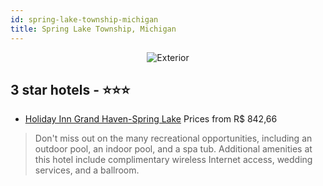 ```yaml
---
id: spring-lake-township-michigan
title: Spring Lake Township, Michigan
---
```


<center><img src="https://i.travelapi.com/hotels/1000000/20000/18400/18400/6e11a587_z.jpg" alt="Exterior" /></center>


##  3 star hotels - ⭐️⭐️⭐️

-    [Holiday Inn Grand Haven-Spring Lake](https://us.hurb.com/hotels/spring-lake-township/holiday-inn-grand-haven-spring-lake-JNP-JP086854?cmp=18055) Prices from R$ 842,66
   > Don't miss out on the many recreational opportunities, including an outdoor pool, an indoor pool, and a spa tub. Additional amenities at this hotel include complimentary wireless Internet access, wedding services, and a ballroom.

